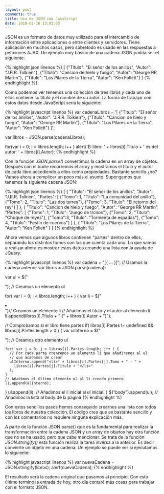 ```yaml
---
layout: post
comments: true
title: Uso de JSON con JavaScript
date: 2010-02-10 13:02:00
---
```


JSON es un formato de datos muy utilizado para el intercambio de información entre aplicaciones o entre clientes y servidores. Tiene aplicación en muchos casos, pero sobretodo es usado en las respuestas a peticiones AJAX. Un ejemplo muy básico de una cadena JSON podría ser el siguiente:

{% highlight json linenos %}
[
  {"Titulo": "El señor de los anillos", "Autor": "J.R.R. Tolkien"}, 
  {"Titulo": "Cancion de hielo y fuego", "Autor": "George RR Martin"}, 
  {"Titulo": "Los Pilares de la Tierra", "Autor": "Ken Follett"}
]
{% endhighlight %} 
 
Como podemos ver tenemos una colección de tres libros y cada uno de ellos contiene su título y el nombre de su autor. La forma de trabajar con estos datos desde JavaScript seria la siguiente:

{% highlight javascript linenos %}
var cadenaLibros = '[
    {"Titulo": "El señor de los anillos", "Autor": "J.R.R. Tolkien"}, 
    {"Titulo": "Cancion de hielo y fuego", "Autor": "George RR Martin"}, 
    {"Titulo": "Los Pilares de la Tierra", "Autor": "Ken Follett"}
]';

var libros = JSON.parse(cadenaLibros);

for(var i = 0; i < libros.length; i++ )
  alert('El libro: ' + libros[i].Titulo + ' es del autor: ' + libros[i].Autor);
{% endhighlight %} 


<!--more-->

Con la función *JSON.parse()* convertimos la cadena en un array de objetos. Después con el bucle recorremos el array y mostramos el título y el autor de cada libro accediendo a ellos como propiedades. Bastante sencillo &iquest;no? Vamos ahora a complicar un poco más el asunto. Supongamos que tenemos la siguiente cadena JSON:

{% highlight json linenos %}
[
    {
        "Titulo": "El señor de los anillos", "Autor": "J.R.R. Tolkien", 
        "Partes": [
            {"Tomo": 1, "Titulo": "La comunidad del anillo"}, 
            {"Tomo": 2, "Titulo": "Las dos torres"}, 
            {"Tomo": 3, "Titulo": "El retorno del rey"}
         ]
    },
    {
        "Titulo": "Cancion de hielo y fuego", "Autor": "George RR Martin", 
        "Partes": [
            {"Tomo": 1, "Titulo": "Juego de tronos"}, 
            {"Tomo": 2, "Titulo": "Choque de reyes"}, 
            {"Tomo":3, "Titulo": "Tormenta de espadas"}, 
            {"Tomo": 4, "Titulo": "Festín de cuervos"}
        ]
    }, 
    {
        "Titulo": "Los Pilares de la Tierra", 
        "Autor": "Ken Follett"
    }
]
{% endhighlight %}
 

Ahora vemos que algunos libros contienen "partes" dentro de ellos, separando los distintos tomos con los que cuenta cada uno. Lo que vamos a realizar ahora es mostrar estos datos creando una lista con la ayuda de JQuery.

{% highlight javascript linenos %}
var cadena = "[{ ... }]"; // Usamos la cadena anterior
var libros = JSON.parse(cadena);

var ul = $("<ul></ul>"); // Creamos un elemento ul

for( var i = 0; i < libros.length; i++ ) {
  var li = $("<li></li>")// Creamos un elemento li 
  // Añadimos el titulo y el autor al elemento li
  li.append(libros[i].Titulo + " (" + libros[i].Autor + ")"); 

  // Comprobamos si el libro tiene partes
  if( libros[i].Partes != undefined && libros[i].Partes.length > 0 ) {
    var ulInterno = $("<ul></ul>"); // Creamos otro elemento ul

    for( var j = 0; j < libros[i].Partes.length; j++ ) {
      // Por cada parte crearemos un elemento li que añadiremos al ul 
      // que acabamos de crear
      ulInterno.append("<li>" + libros[i].Partes[j].Tomo + " - " + 
        libros[i].Partes[j].Titulo + "</li>"
      );
    } 
    // Añadimos el último elemento ul al li creado primero
    li.append(ulInterno);  
  }
  ul.append(li); // Añadimos el li inicial al ul inicial. 
} 
$("body").append(ul); // Añadimos la lista al body de la pagina
{% endhighlight %}


Con estos sencillos pasos hemos conseguido crearnos una lista con todos los libros de nuestra colección. El código creo que es bastante sencillo y con los comentarios no requiere ninguna explicación más.

A parte de la función JSON.parse() que es la fundamental para realizar la transformación entre la cadena JSON y un array de objetos hay otra función que no se ha usado, pero que cabe mencionar. Se trata de la función *JSON.stringify()* esta función realiza la tarea inversa a la anterior. Es decir convierte un objeto en una cadena. Un ejemplo se puede ver si ejecutamos lo siguiente:

{% highlight javascript linenos %}
var nuevaCadena = JSON.stringify(libros);
alert(nuevaCadena);
{% endhighlight %}


El resultado será la cadena original que pasamos al principio. Con esto último termino la entrada de hoy, otro día contaré más cosas para trabajar con el formato JSON.
